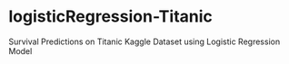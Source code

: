 # logisticRegression-Titanic
Survival Predictions on Titanic Kaggle Dataset using Logistic Regression Model
